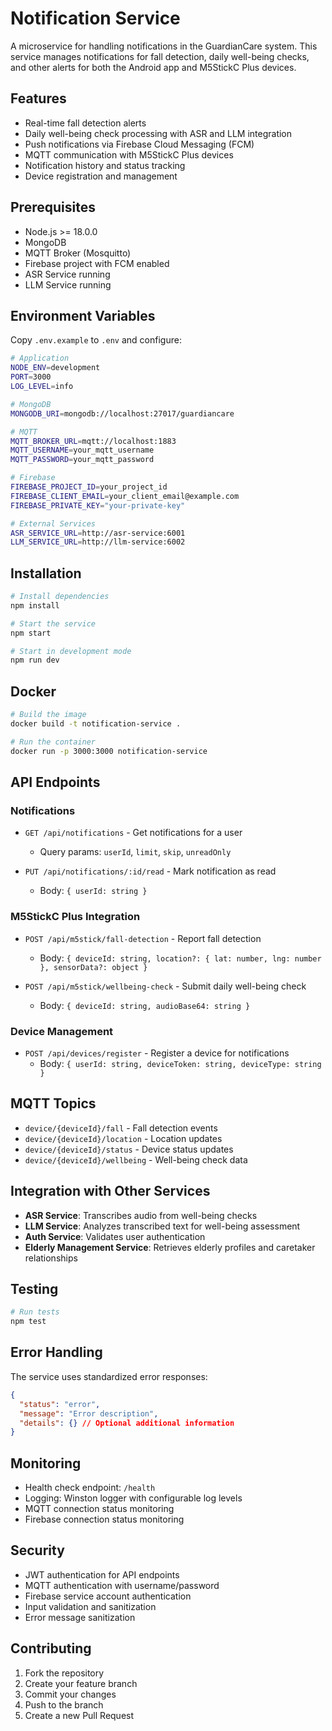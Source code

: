 # Notification Service

A microservice for handling notifications in the GuardianCare system. This service manages notifications for fall detection, daily well-being checks, and other alerts for both the Android app and M5StickC Plus devices.

## Features

- Real-time fall detection alerts
- Daily well-being check processing with ASR and LLM integration
- Push notifications via Firebase Cloud Messaging (FCM)
- MQTT communication with M5StickC Plus devices
- Notification history and status tracking
- Device registration and management

## Prerequisites

- Node.js >= 18.0.0
- MongoDB
- MQTT Broker (Mosquitto)
- Firebase project with FCM enabled
- ASR Service running
- LLM Service running

## Environment Variables

Copy `.env.example` to `.env` and configure:

```bash
# Application
NODE_ENV=development
PORT=3000
LOG_LEVEL=info

# MongoDB
MONGODB_URI=mongodb://localhost:27017/guardiancare

# MQTT
MQTT_BROKER_URL=mqtt://localhost:1883
MQTT_USERNAME=your_mqtt_username
MQTT_PASSWORD=your_mqtt_password

# Firebase
FIREBASE_PROJECT_ID=your_project_id
FIREBASE_CLIENT_EMAIL=your_client_email@example.com
FIREBASE_PRIVATE_KEY="your-private-key"

# External Services
ASR_SERVICE_URL=http://asr-service:6001
LLM_SERVICE_URL=http://llm-service:6002
```

## Installation

```bash
# Install dependencies
npm install

# Start the service
npm start

# Start in development mode
npm run dev
```

## Docker

```bash
# Build the image
docker build -t notification-service .

# Run the container
docker run -p 3000:3000 notification-service
```

## API Endpoints

### Notifications

- `GET /api/notifications` - Get notifications for a user
  - Query params: `userId`, `limit`, `skip`, `unreadOnly`

- `PUT /api/notifications/:id/read` - Mark notification as read
  - Body: `{ userId: string }`

### M5StickC Plus Integration

- `POST /api/m5stick/fall-detection` - Report fall detection
  - Body: `{ deviceId: string, location?: { lat: number, lng: number }, sensorData?: object }`

- `POST /api/m5stick/wellbeing-check` - Submit daily well-being check
  - Body: `{ deviceId: string, audioBase64: string }`

### Device Management

- `POST /api/devices/register` - Register a device for notifications
  - Body: `{ userId: string, deviceToken: string, deviceType: string }`

## MQTT Topics

- `device/{deviceId}/fall` - Fall detection events
- `device/{deviceId}/location` - Location updates
- `device/{deviceId}/status` - Device status updates
- `device/{deviceId}/wellbeing` - Well-being check data

## Integration with Other Services

- **ASR Service**: Transcribes audio from well-being checks
- **LLM Service**: Analyzes transcribed text for well-being assessment
- **Auth Service**: Validates user authentication
- **Elderly Management Service**: Retrieves elderly profiles and caretaker relationships

## Testing

```bash
# Run tests
npm test
```

## Error Handling

The service uses standardized error responses:

```json
{
  "status": "error",
  "message": "Error description",
  "details": {} // Optional additional information
}
```

## Monitoring

- Health check endpoint: `/health`
- Logging: Winston logger with configurable log levels
- MQTT connection status monitoring
- Firebase connection status monitoring

## Security

- JWT authentication for API endpoints
- MQTT authentication with username/password
- Firebase service account authentication
- Input validation and sanitization
- Error message sanitization

## Contributing

1. Fork the repository
2. Create your feature branch
3. Commit your changes
4. Push to the branch
5. Create a new Pull Request
